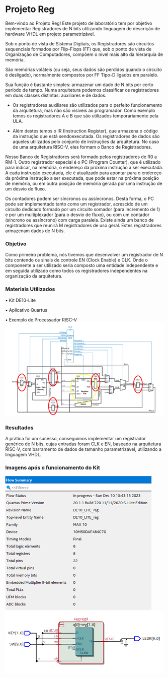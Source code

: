 # Projeto Reg

Bem-vindo ao Projeto Reg! 
Este projeto de laboratório tem por objetivo implementar Registradores de N bits utilizando
 linguagem de descrição de hardware VHDL em projeto parametrizável. 
 
Sob o ponto de vista de Sistema Digitais, os 
Registradores são circuitos sequenciais formados por Flip-Flops (FF) que, sob o ponto de vista de Organização de 
Computadores, compõem o nível mais alto da hierarquia de memória. 

São memórias voláteis (ou seja, seus dados são perdidos quando o circuito é desligado), normalmente compostos por FF Tipo-D ligados em paralelo. 

Sua função é bastante simples: armazenar um dado de N bits por certo período de tempo. Numa arquitetura podemos classificar os 
registradores em duas classes distintas: auxiliares e de dados.

- Os registradores auxiliares são utilizados para o 
perfeito funcionamento da arquitetura, mas não são visíveis ao programador. Como exemplo temos os registradores A e B 
que são utilizados temporariamente pela ULA. 

 - Além destes temos o IR (Instruction Register), que armazena o código da 
instrução que está sendoexecutada. Os registradores de dados são aqueles utilizados pelo conjunto de instruções da 
arquitetura. No caso de uma arquitetura RISC-V, eles formam o Banco de Registradores. 

Nosso Banco de
Registradores será formado pelos registradores de R0 a RM-1. Outro registrador especial é o PC (Program Counter), 
que é utilizado para indicar, na memória, o endereço da próxima instrução a ser executada. A cada instrução executada, 
ele é atualizado para apontar para o endereço da próxima instrução a ser executada, que pode estar na próxima posição de
memória, ou em outra posição de memória gerada por uma instrução de um desvio de fluxo.

Os contadores podem ser síncronos ou assíncronos.
Desta forma, o PC pode ser implementado tanto como um registrador, acrescido de um circuito
dedicado formado por um circuito somador (para incremento de 1) e por um multiplexador (para o
desvio de fluxo), ou com um contador (síncrono ou assíncrono) com carga paralela.
Existe ainda um banco de registradores que reunirá M registradores de uso geral. Estes
registradores armazenam dados de N bits. 

### Objetivo

Como primeiro problema, nós tivemos que desenvolver um
registrador de N bits contendo os sinais de controle EN (Clock Enable) e CLK. Onde o componente a ser utilizado seria
composto uma entidade independente e em seguida utilizado como todos os registradores independentes na
organização da arquitetura.

### Materiais Utilizados

• Kit DE10-Lite

• Aplicativo Quartus 

• Exemplo de Processador RISC-V ![](./Imagens/Exemplos.png)

### Resultados

A prática foi um sucesso, conseguimos implementar um registrador genérico de N bits, cujas entradas foram CLK e EN, baseado na arquitetura RISC-V, com barramento de dados de tamanho parametrizável, utilizando a linguagem VHDL.

### Imagens após o funcionamento do Kit

![Exemplo](./Imagens/LogReg.png)
![Exemplo](./Imagens/RegRTL.png)

